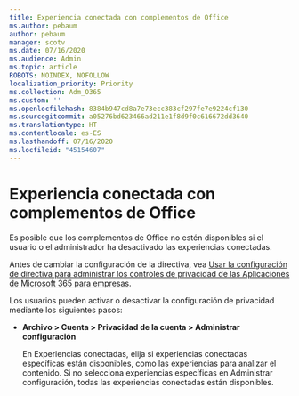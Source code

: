 ```yaml
---
title: Experiencia conectada con complementos de Office
ms.author: pebaum
author: pebaum
manager: scotv
ms.date: 07/16/2020
ms.audience: Admin
ms.topic: article
ROBOTS: NOINDEX, NOFOLLOW
localization_priority: Priority
ms.collection: Adm_O365
ms.custom: ''
ms.openlocfilehash: 8384b947cd8a7e73ecc383cf297fe7e9224cf130
ms.sourcegitcommit: a05276bd623466ad211e1f8d9f0c616672dd3640
ms.translationtype: HT
ms.contentlocale: es-ES
ms.lasthandoff: 07/16/2020
ms.locfileid: "45154607"
---
```

# <a name="connected-experience-with-office-add-ins"></a>Experiencia conectada con complementos de Office

Es posible que los complementos de Office no estén disponibles si el usuario o el administrador ha desactivado las experiencias conectadas.

Antes de cambiar la configuración de la directiva, vea [Usar la configuración de directiva para administrar los controles de privacidad de las Aplicaciones de Microsoft 365 para empresas](https://docs.microsoft.com/deployoffice/privacy/manage-privacy-controls).

Los usuarios pueden activar o desactivar la configuración de privacidad mediante los siguientes pasos:

- **Archivo > Cuenta > Privacidad de la cuenta > Administrar configuración** 

    En Experiencias conectadas, elija si experiencias conectadas específicas están disponibles, como las experiencias para analizar el contenido. Si no selecciona experiencias específicas en Administrar configuración, todas las experiencias conectadas están disponibles.
